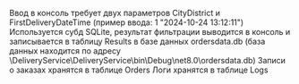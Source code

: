 Ввод в консоль требует двух параметров CityDistrict и FirstDeliveryDateTime (пример ввода: 1 "2024-10-24 13:12:11")
Используется субд SQLite, результат фильтрации выводится в консоль и записывается в таблицу Results в базе данных ordersdata.db (база данных находится по адресу \DeliveryService\DeliveryService\bin\Debug\net8.0\ordersdata.db)
Записи о заказах хранятся в таблице Orders
Логи хранятся в таблице Logs 
